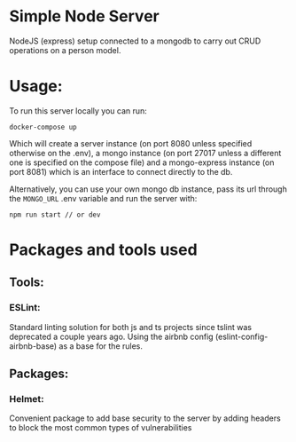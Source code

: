# Simple Node Server

NodeJS (express) setup connected to a mongodb to carry out CRUD operations on a person model.

# Usage:

To run this server locally you can run: 

`docker-compose up`

Which will create a server instance (on port 8080 unless specified otherwise on the .env), a mongo instance (on port 27017 unless a different one is specified on the compose file) and a mongo-express instance (on port 8081) which is an interface to connect directly to the db.

Alternatively, you can use your own mongo db instance, pass its url through the `MONGO_URL` .env variable and run the server with:

`npm run start // or dev`

# Packages and tools used

## Tools:

### ESLint:

Standard linting solution for both js and ts projects since tslint was deprecated a couple years ago. Using the airbnb config (eslint-config-airbnb-base) as a base for the rules.

## Packages:

### Helmet:

Convenient package to add base security to the server by adding headers to block the most common types of vulnerabilities
